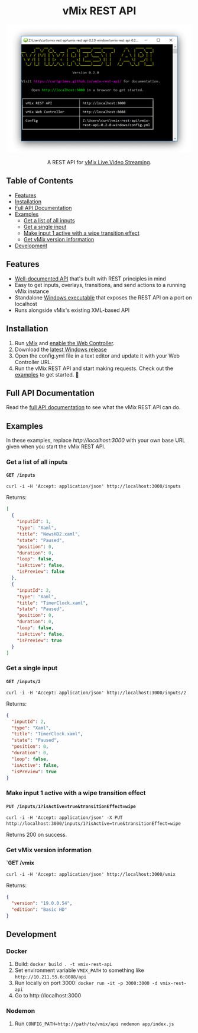 <h1 align="center">vMix REST API</h1>
<p align="center">
  <img src="/docs/screenshot.png?raw=true" alt="vMix REST API" width="500">
</p>
<p align="center">
  A REST API for <a href="https://www.vmix.com/" target="_blank">vMix Live Video Streaming</a>.
</p>

## Table of Contents
* [Features](#features)
* [Installation](#installation)
* [Full API Documentation](#full-api-documentation)
* [Examples](#examples)
  * [Get a list of all inputs](#get-a-list-of-all-inputs)
  * [Get a single input](#get-a-single-input)
  * [Make input 1 active with a wipe transition effect](#make-input-1-active-with-a-wipe-transition-effect)
  * [Get vMix version information](#get-vmix-version-information)
* [Development](#development)

## Features
* [Well-documented API](https://curtgrimes.github.io/vmix-rest-api) that's built with REST principles in mind
* Easy to get inputs, overlays, transitions, and send actions to a running vMix instance
* Standalone [Windows executable](https://github.com/curtgrimes/vmix-rest-api/releases/latest) that exposes the REST API on a port on localhost
* Runs alongside vMix's existing XML-based API

## Installation
1. Run [vMix](https://www.vmix.com) and [enable the Web Controller](https://www.vmix.com/knowledgebase/article.aspx/69/how-to-control-vmix-from-a-web-browser-using-vmix-web-controller).
1. Download the [latest Windows release](https://github.com/curtgrimes/vmix-rest-api/releases/latest)
1. Open the config.yml file in a text editor and update it with your Web Controller URL.
1. Run the vMix REST API and start making requests. Check out the [examples](#examples) to get started. 🤖

## Full API Documentation
Read the [full API documentation](https://curtgrimes.github.io/vmix-rest-api/) to see what the vMix REST API can do.

## Examples
In these examples, replace *http://localhost:3000* with your own base URL given when you start the vMix REST API.

### Get a list of all inputs
**`GET /inputs`**
```
curl -i -H 'Accept: application/json' http://localhost:3000/inputs
```
Returns:
```json
[
  {
    "inputId": 1,
    "type": "Xaml",
    "title": "NewsHD2.xaml",
    "state": "Paused",
    "position": 0,
    "duration": 0,
    "loop": false,
    "isActive": false,
    "isPreview": false
  },
  {
    "inputId": 2,
    "type": "Xaml",
    "title": "TimerClock.xaml",
    "state": "Paused",
    "position": 0,
    "duration": 0,
    "loop": false,
    "isActive": false,
    "isPreview": true
  }
]
```

### Get a single input
**`GET /inputs/2`**
```
curl -i -H 'Accept: application/json' http://localhost:3000/inputs/2
```
Returns:
```json
{
  "inputId": 2,
  "type": "Xaml",
  "title": "TimerClock.xaml",
  "state": "Paused",
  "position": 0,
  "duration": 0,
  "loop": false,
  "isActive": false,
  "isPreview": true
}
```

### Make input 1 active with a wipe transition effect
**`PUT /inputs/1?isActive=true&transitionEffect=wipe`**
```
curl -i -H 'Accept: application/json' -X PUT http://localhost:3000/inputs/1?isActive=true&transitionEffect=wipe
```
Returns 200 on success.

### Get vMix version information
**`GET /vmix**
```
curl -i -H 'Accept: application/json' http://localhost:3000/vmix
```
Returns:
```json
{
  "version": "19.0.0.54",
  "edition": "Basic HD"
}
```


## Development
### Docker
1. Build: `docker build . -t vmix-rest-api`
1. Set environment variable `VMIX_PATH` to something like `http://10.211.55.6:8088/api`
1. Run locally on port 3000: `docker run -it -p 3000:3000 -d vmix-rest-api`
1. Go to http://localhost:3000

### Nodemon
1. Run `CONFIG_PATH=http://path/to/vmix/api nodemon app/index.js`